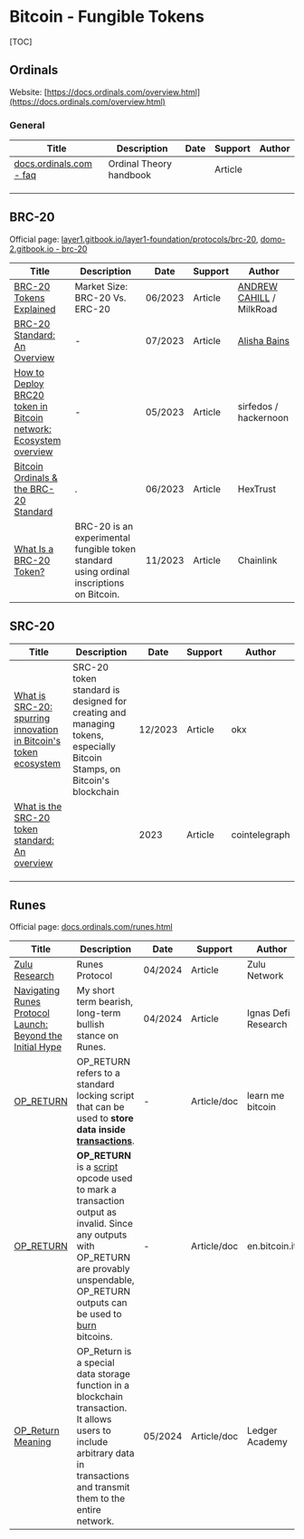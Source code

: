 # Bitcoin - Fungible Tokens

[TOC]



## Ordinals

Website: [https://docs.ordinals.com/overview.html](https://docs.ordinals.com/overview.html)

### General

| Title                                                        | Description             | Date | Support | Author |
| ------------------------------------------------------------ | ----------------------- | ---- | ------- | ------ |
| [docs.ordinals.com - faq](https://docs.ordinals.com/faq.html) | Ordinal Theory handbook |      | Article |        |
|                                                              |                         |      |         |        |
|                                                              |                         |      |         |        |
|                                                              |                         |      |         |        |

## BRC-20

Official page: [layer1.gitbook.io/layer1-foundation/protocols/brc-20](https://layer1.gitbook.io/layer1-foundation/protocols/brc-20), [domo-2.gitbook.io - brc-20](https://domo-2.gitbook.io/brc-20-experiment)

| Title                                                        | Description                                                  | Date    | Support | Author                                                       |
| ------------------------------------------------------------ | ------------------------------------------------------------ | ------- | ------- | ------------------------------------------------------------ |
| [BRC-20 Tokens Explained](https://milkroad.com/brc-20-tokens/) | Market Size: BRC-20 Vs. ERC-20                               | 06/2023 | Article | [ANDREW CAHILL](https://milkroad.com/author/andrew-cahill/) / MilkRoad |
| [BRC-20 Standard: An Overview](https://www.ccn.com/an-overview-of-the-brc-20-standard/) | -                                                            | 07/2023 | Article | [Alisha Bains](https://www.ccn.com/author/alisha-kg/)        |
| [How to Deploy BRC20 token in Bitcoin network: Ecosystem overview](https://hackernoon.com/how-to-deploy-brc20-token-in-bitcoin-network-ecosystem-overview) | -                                                            | 05/2023 | Article | sirfedos / hackernoon                                        |
| [Bitcoin Ordinals & the BRC-20 Standard](https://hextrust.com/resources-collection/bitcoin-ordinals-the-brc-20-standard) | .                                                            | 06/2023 | Article | HexTrust                                                     |
| [What Is a BRC-20 Token?](https://chain.link/education-hub/brc-20-token) | BRC-20 is an experimental fungible token standard using ordinal inscriptions on Bitcoin. | 11/2023 | Article | Chainlink                                                    |

## SRC-20

| Title                                                        | Description                                                  | Date    | Support | Author        |
| ------------------------------------------------------------ | ------------------------------------------------------------ | ------- | ------- | ------------- |
| [What is SRC-20: spurring innovation in Bitcoin's token ecosystem](https://www.okx.com/fr/learn/what-is-src20-spurring-innovation-in-bitcoin-ecosystem) | SRC-20 token standard is designed for creating and managing tokens, especially Bitcoin Stamps, on Bitcoin's blockchain | 12/2023 | Article | okx           |
| [What is the SRC-20 token standard: An overview](https://cointelegraph.com/learn/what-is-the-src-20-token-standard) |                                                              | 2023    | Article | cointelegraph |
|                                                              |                                                              |         |         |               |
|                                                              |                                                              |         |         |               |
|                                                              |                                                              |         |         |               |



## Runes

Official page: [docs.ordinals.com/runes.html](https://docs.ordinals.com/runes.html)

| Title                                                        | Description                                                  | Date    | Support     | Author              |
| ------------------------------------------------------------ | ------------------------------------------------------------ | ------- | ----------- | ------------------- |
| [Zulu Research ](https://medium.com/@zulu_network/zulu-research-runes-protocol-444b40d8bf39) | Runes Protocol                                               | 04/2024 | Article     | Zulu Network        |
| [Navigating Runes Protocol Launch: Beyond the Initial Hype](https://www.ignasdefi.com/p/navigating-runes-protocol-launch) | My short term bearish, long-term bullish stance on Runes.    | 04/2024 | Article     | Ignas Defi Research |
| [OP_RETURN](https://learnmeabitcoin.com/technical/script/return/) | OP_RETURN refers to a standard locking script that can be used to **store data inside [transactions](https://learnmeabitcoin.com/technical/transaction/)**. | -       | Article/doc | learn me bitcoin    |
| [OP_RETURN](https://en.bitcoin.it/wiki/OP_RETURN)            | **OP_RETURN** is a [script](https://en.bitcoin.it/wiki/Script) opcode used to mark a transaction output as invalid. Since any outputs  with OP_RETURN are provably unspendable, OP_RETURN outputs can be used  to [burn](https://en.bitcoin.it/wiki/Proof_of_burn) bitcoins. | -       | Article/doc | en.bitcoin.it       |
| [OP_Return Meaning](https://www.ledger.com/academy/glossary/op_return) | OP_Return is a special data storage function in a blockchain  transaction. It allows users to include arbitrary data in transactions  and transmit them to the entire network. | 05/2024 | Article/doc | Ledger Academy      |
